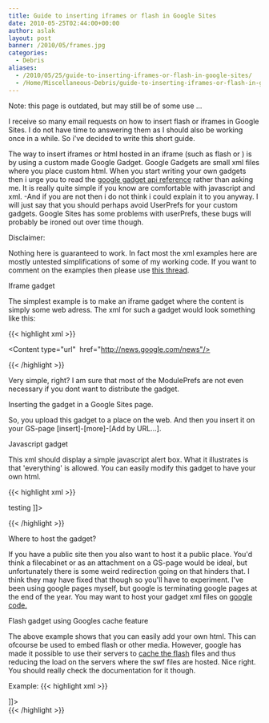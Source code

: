 ```yaml
---
title: Guide to inserting iframes or flash in Google Sites
date: 2010-05-25T02:44:00+00:00
author: aslak
layout: post
banner: /2010/05/frames.jpg
categories:
  - Debris
aliases:
  - /2010/05/25/guide-to-inserting-iframes-or-flash-in-google-sites/
  - /Home/Miscellaneous-Debris/guide-to-inserting-iframes-or-flash-in-google-sites
---
```


Note: this page is outdated, but may still be of some use ...

I receive so many email requests on how to insert flash or iframes in Google Sites. I do not have time to answering them as I should also be working once in a while. So i've decided to write this short guide.
  
The way to insert iframes or html hosted in an iframe (such as flash or ) is by using a custom made Google Gadget. Google Gadgets are small xml files where you place custom html. When you start writing your own gadgets then i urge you to read the [google gadget api reference](http://code.google.com/apis/gadgets/docs/reference.html) rather than asking me. It is really quite simple if you know are comfortable with javascript and xml. -And if you are not then i do not think i could explain it to you anyway. I will just say that you should perhaps avoid UserPrefs for your custom gadgets. Google Sites has some problems with userPrefs, these bugs will probably be ironed out over time though.
  
Disclaimer:
  
Nothing here is guaranteed to work. In fact most the xml examples here are mostly untested simplifications of some of my working code. If you want to comment on the examples then please use [this thread](http://groups.google.com/group/sites-help-howtoadmin/browse_thread/thread/b4b007450791550e).
  
Iframe gadget
  
The simplest example is to make an iframe gadget where the content is simply some web adress. The xml for such a gadget would look something like this:

{{< highlight xml >}}

<?xml version="1.0" encoding="UTF-8" ?>
  
<Module>
  
<ModulePrefs title="Iframe test"
  directory_title="iframe test"
  description="iframe"
  author="name" author_email="testing"
  author_link="http://www.glaciology.net"
  scrolling="true"
  category="funandgames">
</ModulePrefs>
<Content type="url"  href="http://news.google.com/news"/>

</Module>
{{< /highlight >}}

Very simple, right? I am sure that most of the ModulePrefs are not even necessary if you dont want to distribute the gadget.
  
Inserting the gadget in a Google Sites page.
  
So, you upload this gadget to a place on the web. And then you insert it on your GS-page [insert]-[more]-[Add by URL...].
  
Javascript gadget
  
This xml should display a simple javascript alert box. What it illustrates is that 'everything' is allowed. You can easily modify this gadget to have your own html.


{{< highlight xml >}}

<?xml version="1.0" encoding="UTF-8" ?>
<Module>
<ModulePrefs
author="Aslak Grinsted"  
author_link="http://www.glaciology.net"  
scrolling="false" >
  
</ModulePrefs>  
<Content type="html"><![CDATA[  
 <h1>testing</h1> 
 <script type="text/javascript" language="javascript">
   alert('HELLO!');  
 </script>
]]></Content>
</Module>

{{< /highlight >}}

Where to host the gadget?
  
If you have a public site then you also want to host it a public place. You'd think a filecabinet or as an attachment on a GS-page would be ideal, but unfortunately there is some weird redirection going on that hinders that. I think they may have fixed that though so you'll have to experiment. I've been using google pages myself, but google is terminating google pages at the end of the year. You may want to host your gadget xml files on [google code.](http://code.google.com/hosting/) 
  
Flash gadget using Googles cache feature
  
The above example shows that you can easily add your own html. This can ofcourse be used to embed flash or other media. However, google has made it possible to use their servers to [cache the flash](http://code.google.com/apis/gadgets/docs/reference/#gadgets.flash) files and thus reducing the load on the servers where the swf files are hosted. Nice right. You should really check the documentation for it though. 

Example:
{{< highlight xml >}}

<?xml version="1.0" encoding="UTF-8" ?>
<Module>
<ModulePrefs
description="last.fm player"
author="xxxx"
scrolling="false"
category="funandgames" >
<Require feature="flash" />
</ModulePrefs>
<Content type="html">
<![CDATA[<div id='swfwrapper'></div><div id='message'></div>
<script type="text/javascript" language="javascript">
  
function myesc(s){
var r=escape(s);
r=r.replace(/\//gi,'%2F');
r=r.replace(/ /gi,'%2520');
return r;
}
var flashvars = {
lang: "en", FOD: "true", expanded: "true",
autostart: false, lfmMode: "playlist", restype: "url",
url: "lastfm://artist/Van Der Phunck/similarartists"
};
var fv=";
for (var prop in flashvars) {
if (fv) fv=fv+'&'
fv=fv + prop + '=' + myesc(flashvars[prop]);
}
var params= {
wmode: "transparent", bgcolor: "fff", allowFullScreen: "false",
allowNetworking: "all", quality: "high", menu: "true",
flashvars: fv
};
var ok = gadgets.flash.embedFlash('http://cdn.last.fm/webclient/s12n/85/lfmPlayer.swf', 'swfwrapper', 9, params);
if (~ok) {  
document.getElementById('message').innerHTML='Error: Could not embed flash player!';  
}  
</script>]]>  
</Content>
</Module>
{{< /highlight >}}

